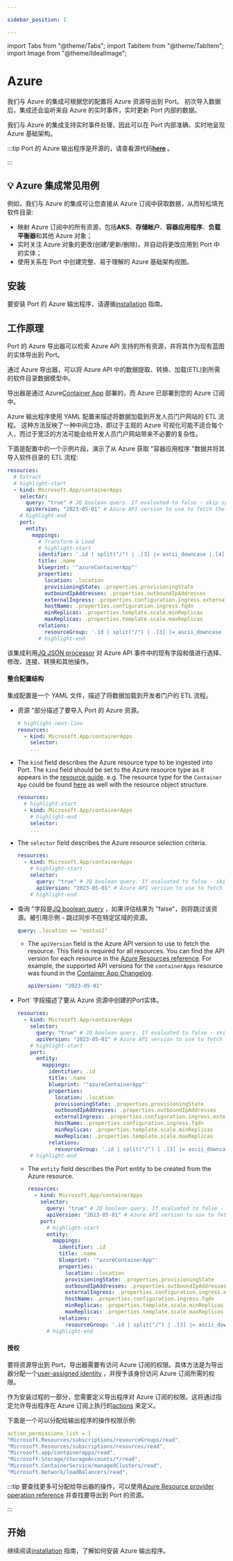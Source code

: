 ```yaml
---

sidebar_position: 1

---
```


import Tabs from "@theme/Tabs";
import TabItem from "@theme/TabItem";
import Image from "@theme/IdealImage";

# Azure

我们与 Azure 的集成可根据您的配置将 Azure 资源导出到 Port。 初次导入数据后，集成还会监听来自 Azure 的实时事件，实时更新 Port 内部的数据。

我们与 Azure 的集成支持实时事件处理，因此可以在 Port 内部准确、实时地呈现 Azure 基础架构。

:::tip Port 的 Azure 输出程序是开源的，请查看源代码[**here**](https://github.com/port-labs/ocean/tree/main/integrations/azure) 。

:::

## 💡 Azure 集成常见用例

例如，我们与 Azure 的集成可让您直接从 Azure 订阅中获取数据，从而轻松填充软件目录: 

* 映射 Azure 订阅中的所有资源，包括**AKS**、**存储帐户**、**容器应用程序**、**负载平衡器**和其他 Azure 对象；
* 实时关注 Azure 对象的更改(创建/更新/删除)，并自动将更改应用到 Port 中的实体；
* 使用关系在 Port 中创建完整、易于理解的 Azure 基础架构视图。

## 安装

要安装 Port 的 Azure 输出程序，请遵循[installation](./installation.md) 指南。

## 工作原理

Port 的 Azure 导出器可以检索 Azure API 支持的所有资源，并将其作为现有蓝图的实体导出到 Port。

通过 Azure 导出器，可以将 Azure API 中的数据提取、转换、加载(ETL)到所需的软件目录数据模型中。

导出器是通过 Azure[Container App](https://learn.microsoft.com/en-us/azure/container-apps/overview) 部署的，而 Azure 已部署到您的 Azure 订阅中。

Azure 输出程序使用 YAML 配置来描述将数据加载到开发人员门户网站的 ETL 流程。 这种方法反映了一种中间立场，即过于主观的 Azure 可视化可能不适合每个人，而过于宽泛的方法可能会给开发人员门户网站带来不必要的复杂性。

下面是配置中的一个示例片段，演示了从 Azure 获取 "容器应用程序 "数据并将其导入软件目录的 ETL 流程: 

```yaml showLineNumbers
resources:
  # Extract
  # highlight-start
  - kind: Microsoft.App/containerApps
    selector:
      query: "true" # JQ boolean query. If evaluated to false - skip syncing the object.
      apiVersion: "2023-05-01" # Azure API version to use to fetch the resource
    # highlight-end
    port:
      entity:
        mappings:
          # Transform & Load
          # highlight-start
          identifier: '.id | split("/") | .[3] |= ascii_downcase |.[4] |= ascii_downcase | join("/")' # lowercase only the resourceGroups namespace and name to align how azure API returns the resource group reference
          title: .name
          blueprint: '"azureContainerApp"'
          properties:
            location: .location
            provisioningState: .properties.provisioningState
            outboundIpAddresses: .properties.outboundIpAddresses
            externalIngress: .properties.configuration.ingress.external
            hostName: .properties.configuration.ingress.fqdn
            minReplicas: .properties.template.scale.minReplicas
            maxReplicas: .properties.template.scale.maxReplicas
          relations:
            resourceGroup: '.id | split("/") | .[3] |= ascii_downcase |.[4] |= ascii_downcase | .[:5] |join("/")'
          # highlight-end
```

该集成利用[JQ JSON processor](https://stedolan.github.io/jq/manual/) 对 Azure API 事件中的现有字段和值进行选择、修改、连接、转换和其他操作。

#### 整合配置结构

集成配置是一个 YAML 文件，描述了将数据加载到开发者门户的 ETL 流程。

* 资源 "部分描述了要导入 Port 的 Azure 资源。


  ```yaml showLineNumbers
  # highlight-next-line
  resources:
    - kind: Microsoft.App/containerApps
      selector:
      ...
  ```

- The `kind` field describes the Azure resource type to be ingested into Port.
  The `kind` field should be set to the Azure resource type as it appears in the [resource guide](https://learn.microsoft.com/en-us/azure/templates/). e.g. The resource type for the `Container App` could be found [here](https://learn.microsoft.com/en-us/azure/templates/microsoft.app/containerapps?pivots=deployment-language-arm-template) as well with the resource object structure.

  ```yaml showLineNumbers
  resources:
    # highlight-start
    - kind: Microsoft.App/containerApps
      # highlight-end
      selector:
      ...
  ```

- The `selector` field describes the Azure resource selection criteria.


  ```yaml showLineNumbers
  resources:
    - kind: Microsoft.App/containerApps
      # highlight-start
      selector:
        query: "true" # JQ boolean query. If evaluated to false - skip syncing the object.
        apiVersion: "2023-05-01" # Azure API version to use to fetch the resource
      # highlight-end
  ```


* 查询 "字段是[JQ boolean query](https://stedolan.github.io/jq/manual/#Basicfilters) ，如果评估结果为 "false"，则将跳过该资源。被引用示例 - 跳过同步不在特定区域的资源。


    ```yaml showLineNumbers
    query: .location == "eastus2"
    ```

  - The `apiVersion` field is the Azure API version to use to fetch the resource. This field is required for all resources. You can find the API version for each resource in the [Azure Resources reference](https://learn.microsoft.com/en-us/azure/templates/). For example, the supported API versions for the `containerApps` resource was found in the [Container App Changelog](https://learn.microsoft.com/en-us/azure/templates/microsoft.app/change-log/containerapps).

    ```yaml showLineNumbers
    apiVersion: "2023-05-01"
    ```


* Port` 字段描述了要从 Azure 资源中创建的Port实体。


  ```yaml showLineNumbers
  resources:
    - kind: Microsoft.App/containerApps
      selector:
        query: "true" # JQ boolean query. If evaluated to false - skip syncing the object.
        apiVersion: "2023-05-01" # Azure API version to use to fetch the resource
      # highlight-start
      port:
        entity:
          mappings:
            identifier: .id
            title: .name
            blueprint: '"azureContainerApp"'
            properties:
              location: .location
              provisioningState: .properties.provisioningState
              outboundIpAddresses: .properties.outboundIpAddresses
              externalIngress: .properties.configuration.ingress.external
              hostName: .properties.configuration.ingress.fqdn
              minReplicas: .properties.template.scale.minReplicas
              maxReplicas: .properties.template.scale.maxReplicas
            relations:
              resourceGroup: '.id | split("/") | .[3] |= ascii_downcase |.[4] |= ascii_downcase | .[:5] |join("/")'
      # highlight-end
  ```

  - The `entity` field describes the Port entity to be created from the Azure resource.

    ```yaml showLineNumbers
    resources:
      - kind: Microsoft.App/containerApps
        selector:
          query: "true" # JQ boolean query. If evaluated to false - skip syncing the object.
          apiVersion: "2023-05-01" # Azure API version to use to fetch the resource
        port:
          # highlight-start
          entity:
            mappings:
              identifier: .id
              title: .name
              blueprint: '"azureContainerApp"'
              properties:
                location: .location
                provisioningState: .properties.provisioningState
                outboundIpAddresses: .properties.outboundIpAddresses
                externalIngress: .properties.configuration.ingress.external
                hostName: .properties.configuration.ingress.fqdn
                minReplicas: .properties.template.scale.minReplicas
                maxReplicas: .properties.template.scale.maxReplicas
              relations:
                resourceGroup: '.id | split("/") | .[3] |= ascii_downcase |.[4] |= ascii_downcase | .[:5] |join("/")'
          # highlight-end
    ```


#### 授权

要将资源导出到 Port，导出器需要有访问 Azure 订阅的权限。具体方法是为导出器分配一个[user-assigned identity](https://learn.microsoft.com/en-us/azure/container-apps/managed-identity?tabs=portal,dotnet#add-a-user-assigned-identity) ，并授予该身份访问 Azure 订阅所需的权限。

作为安装过程的一部分，您需要定义导出程序对 Azure 订阅的权限。这将通过指定允许导出程序在 Azure 订阅上执行的[actions](https://learn.microsoft.com/en-us/azure/role-based-access-control/role-definitions#actions) 来定义。

下面是一个可以分配给输出程序的操作权限示例: 

```yaml showLineNumbers
action_permissions_list = [
"Microsoft.Resources/subscriptions/resourceGroups/read",
"Microsoft.Resources/subscriptions/resources/read",
"Microsoft.app/containerapps/read",
"Microsoft.Storage/storageAccounts/*/read",
"Microsoft.ContainerService/managedClusters/read",
"Microsoft.Network/loadBalancers/read",
```

:::tip 要查找更多可分配给导出器的操作，可以使用[Azure Resource provider operation reference](https://learn.microsoft.com/en-us/azure/role-based-access-control/resource-provider-operations) 并查找要导出到 Port 的资源。

:::

## 开始

继续阅读[installation](./installation.md) 指南，了解如何安装 Azure 输出程序。